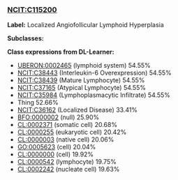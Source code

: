 
### [NCIT:C115200](http://purl.obolibrary.org/obo/NCIT_C115200)
**Label:** Localized Angiofollicular Lymphoid Hyperplasia

**Subclasses:** 

**Class expressions from DL-Learner:**

- [UBERON:0002465](http://purl.obolibrary.org/obo/UBERON_0002465) (lymphoid system) 54.55%
- [NCIT:C38443](http://purl.obolibrary.org/obo/NCIT_C38443) (Interleukin-6 Overexpression) 54.55%
- [NCIT:C38439](http://purl.obolibrary.org/obo/NCIT_C38439) (Mature Lymphocyte) 54.55%
- [NCIT:C37165](http://purl.obolibrary.org/obo/NCIT_C37165) (Atypical Lymphocyte) 54.55%
- [NCIT:C35984](http://purl.obolibrary.org/obo/NCIT_C35984) (Lymphoplasmacytic Infiltrate) 54.55%
- Thing 52.66%
- [NCIT:C36162](http://purl.obolibrary.org/obo/NCIT_C36162) (Localized Disease) 33.41%
- [BFO:0000002](http://purl.obolibrary.org/obo/BFO_0000002) (null) 25.90%
- [CL:0002371](http://purl.obolibrary.org/obo/CL_0002371) (somatic cell) 20.68%
- [CL:0000255](http://purl.obolibrary.org/obo/CL_0000255) (eukaryotic cell) 20.42%
- [CL:0000003](http://purl.obolibrary.org/obo/CL_0000003) (native cell) 20.06%
- [GO:0005623](http://purl.obolibrary.org/obo/GO_0005623) (cell) 20.04%
- [CL:0000000](http://purl.obolibrary.org/obo/CL_0000000) (cell) 19.92%
- [CL:0000542](http://purl.obolibrary.org/obo/CL_0000542) (lymphocyte) 19.75%
- [CL:0002242](http://purl.obolibrary.org/obo/CL_0002242) (nucleate cell) 19.63%



